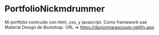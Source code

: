 # PortfolioNickmdrummer

Mi portfolio contruido con html, css, y javascript. Como framework usé Material Design de Bootstrap.
URL => https://darionmarasciuolo.netlify.app
